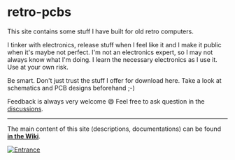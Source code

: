 # retro-pcbs
This site contains some stuff I have built for old retro computers.

I tinker with electronics, release stuff when I feel like it and I make it public when it's maybe not perfect. I'm not an electronics expert, so I may not always know what I'm doing. I learn the necessary electronics as I use it. Use at your own risk.

Be smart. Don't just trust the stuff I offer for download here. Take a look at schematics and PCB designs beforehand ;-)

Feedback is always very welcome 😄 Feel free to ask question in the [discussions](https://github.com/bzeiss/retro-pcbs/discussions).

***

The main content of this site (descriptions, documentations) can be found **[in the Wiki](https://github.com/bzeiss/retro-pcbs/wiki)**.

[![Entrance](https://user-images.githubusercontent.com/884834/141660551-4a2c4852-fc1e-44f5-8d12-a7e33d5bfc61.jpg)](https://github.com/bzeiss/retro-pcbs/wiki)
